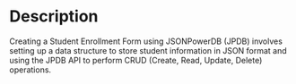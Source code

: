 # Description
Creating a Student Enrollment Form using JSONPowerDB (JPDB) involves setting up a data structure to store student information in JSON format and using the JPDB API to perform CRUD (Create, Read, Update, Delete) operations.
